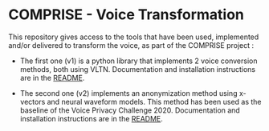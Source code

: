 # COMPRISE - Voice Transformation

This repository gives access to the tools that have been used, implemented and/or delivered to transform the voice, as part of the COMPRISE project :

- The first one (v1) is a python library that implements 2 voice conversion methods, both using VLTN. Documentation and installation instructions are in the [README](./v1/README.md).

- The second one (v2) implements an anonymization method using x-vectors and neural waveform models. This method has been used as the baseline of the Voice Privacy Challenge 2020. Documentation and installation instructions are in the [README](./v2/README.md).



